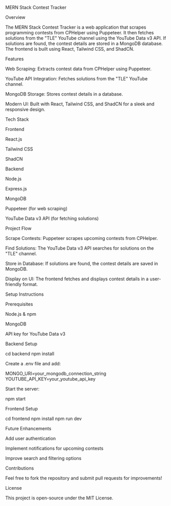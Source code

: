 MERN Stack Contest Tracker

Overview

The MERN Stack Contest Tracker is a web application that scrapes programming contests from CPHelper using Puppeteer. It then fetches solutions from the "TLE" YouTube channel using the YouTube Data v3 API. If solutions are found, the contest details are stored in a MongoDB database. The frontend is built using React, Tailwind CSS, and ShadCN.

Features

Web Scraping: Extracts contest data from CPHelper using Puppeteer.

YouTube API Integration: Fetches solutions from the "TLE" YouTube channel.

MongoDB Storage: Stores contest details in a database.

Modern UI: Built with React, Tailwind CSS, and ShadCN for a sleek and responsive design.

Tech Stack

Frontend

React.js

Tailwind CSS

ShadCN

Backend

Node.js

Express.js

MongoDB

Puppeteer (for web scraping)

YouTube Data v3 API (for fetching solutions)

Project Flow

Scrape Contests: Puppeteer scrapes upcoming contests from CPHelper.

Find Solutions: The YouTube Data v3 API searches for solutions on the "TLE" channel.

Store in Database: If solutions are found, the contest details are saved in MongoDB.

Display on UI: The frontend fetches and displays contest details in a user-friendly format.

Setup Instructions

Prerequisites

Node.js & npm

MongoDB

API key for YouTube Data v3

Backend Setup

cd backend
npm install

Create a .env file and add:

MONGO_URI=your_mongodb_connection_string
YOUTUBE_API_KEY=your_youtube_api_key

Start the server:

npm start

Frontend Setup

cd frontend
npm install
npm run dev

Future Enhancements

Add user authentication

Implement notifications for upcoming contests

Improve search and filtering options

Contributions

Feel free to fork the repository and submit pull requests for improvements!

License

This project is open-source under the MIT License.

